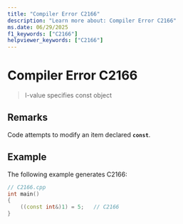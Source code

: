 ```yaml
---
title: "Compiler Error C2166"
description: "Learn more about: Compiler Error C2166"
ms.date: 06/29/2025
f1_keywords: ["C2166"]
helpviewer_keywords: ["C2166"]
---
```

# Compiler Error C2166

> l-value specifies const object

## Remarks

Code attempts to modify an item declared **`const`**.

## Example

The following example generates C2166:

```cpp
// C2166.cpp
int main()
{
    ((const int&)1) = 5;   // C2166
}
```
